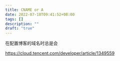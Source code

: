 ```yaml
---
title: CNAME or A
date: 2022-07-10T09:41:52+08:00
tags: []
description: ""
draft: "true"
---
```



在配置博客的域名时总是会

https://cloud.tencent.com/developer/article/1349559